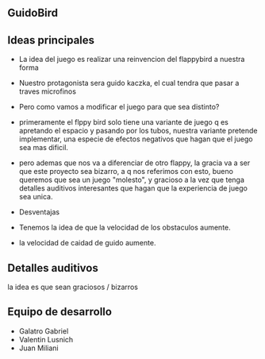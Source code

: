 ## GuidoBird

## Ideas principales

- La idea del juego es realizar una reinvencion del flappybird a nuestra forma
- Nuestro protagonista sera guido kaczka, el cual tendra que pasar a traves microfinos 
- Pero como vamos a modificar el juego para que sea distinto?
- primeramente el flppy bird solo tiene una variante de juego q es apretando el espacio y pasando por los tubos, nuestra variante pretende implementar, una especie de efectos negativos que hagan que el juego sea mas dificil.
- pero ademas que nos va a diferenciar de otro flappy, la gracia va a ser que este proyecto sea bizarro, a q nos referimos con esto, bueno queremos que sea un juego "molesto", y gracioso a la vez que tenga detalles auditivos interesantes que hagan que la experiencia de juego sea unica.

- Desventajas
- Tenemos la idea de que la velocidad de los obstaculos aumente.
- la velocidad de caidad de guido aumente.

## Detalles auditivos
la idea es que sean graciosos / bizarros


## Equipo de desarrollo

- Galatro Gabriel
- Valentin Lusnich
- Juan Miliani 


